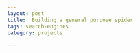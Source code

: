 ```yaml
---
layout: post
title:  Building a general purpose spider 
tags: search-engines
category: projects

---
```


<script src="https://gist.github.com/selimslab/7dc4b5285e8652112c4fac3e7b8fbe1e.js"></script>